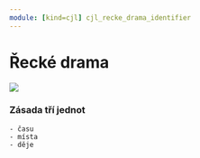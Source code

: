 ```yaml
---
module: [kind=cjl] cjl_recke_drama_identifier
---
```

# Řecké drama
![](zapis.png)

### Zásada tří jednot
    - času
    - místa
    - děje